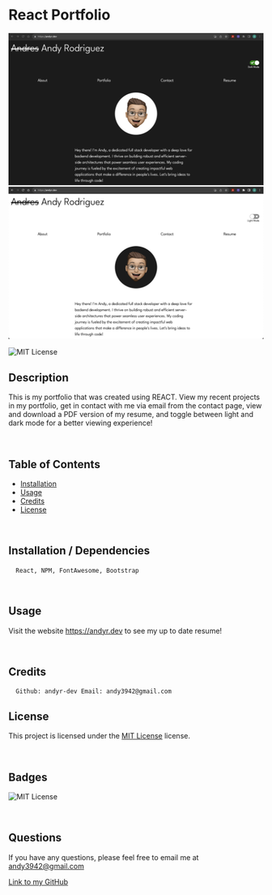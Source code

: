 # React Portfolio

  ![](assets/screenshot-dark.png)
  ![](assets/screenshot-light.png)
  
  ![MIT License](https://img.shields.io/badge/license-MIT-blueviolet)
  
  ## Description
  
  This is my portfolio that was created using REACT. View my recent projects in my portfolio, get in contact with me via email from the contact page, view and download a PDF version of my resume, and toggle between light and dark mode for a better viewing experience!


   <br/>

  ## Table of Contents
  
  - [Installation](#installation)
  - [Usage](#usage)
  - [Credits](#credits)
  - [License](#license)

  <br/>
  
  ## Installation / Dependencies

      React, NPM, FontAwesome, Bootstrap

  
  <br/>

  ## Usage

  Visit the website https://andyr.dev to see my up to date resume! 

  <br/>
  
  ## Credits

      Github: andyr-dev Email: andy3942@gmail.com
  
  ## License

  This project is licensed under the [MIT License](https://opensource.org/licenses/MIT) license.
  
  <br/>

  ## Badges

  ![MIT License](https://img.shields.io/badge/license-MIT-blueviolet)  

  <br/>
  
  ## Questions

  If you have any questions, please feel free to email me at andy3942@gmail.com

  [Link to my GitHub](https://github.com/andyr-dev/)
  
  <br/>

